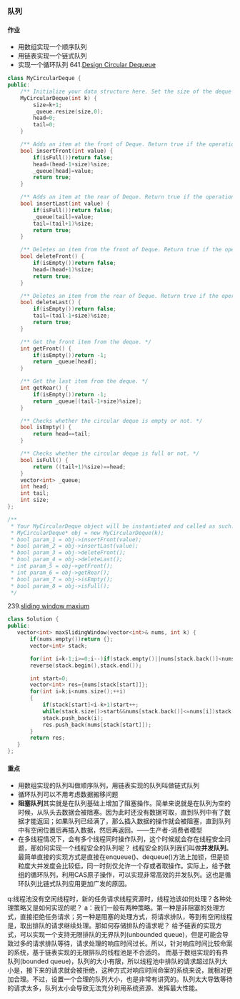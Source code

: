 ### 队列
#### 作业
- 用数组实现一个顺序队列
- 用链表实现一个链式队列
- 实现一个循环队列
641.[Design Circular Dequeue](https://leetcode.com/problems/design-circular-deque/submissions/)
```c++
class MyCircularDeque {
public:
    /** Initialize your data structure here. Set the size of the deque to be k. */
    MyCircularDeque(int k) {
        size=k+1;
        _queue.resize(size,0);
        head=0;
        tail=0;
    }

    /** Adds an item at the front of Deque. Return true if the operation is successful. */
    bool insertFront(int value) {
        if(isFull())return false;
        head=(head-1+size)%size;
        _queue[head]=value;
        return true;
    }

    /** Adds an item at the rear of Deque. Return true if the operation is successful. */
    bool insertLast(int value) {
        if(isFull())return false;
        _queue[tail]=value;
        tail=(tail+1)%size;
        return true;
    }

    /** Deletes an item from the front of Deque. Return true if the operation is successful. */
    bool deleteFront() {
        if(isEmpty())return false;
        head=(head+1)%size;
        return true;
    }

    /** Deletes an item from the rear of Deque. Return true if the operation is successful. */
    bool deleteLast() {
        if(isEmpty())return false;
        tail=(tail-1+size)%size;
        return true;
    }

    /** Get the front item from the deque. */
    int getFront() {
        if(isEmpty())return -1;
        return _queue[head];
    }

    /** Get the last item from the deque. */
    int getRear() {
        if(isEmpty())return -1;
        return _queue[(tail-1+size)%size];
    }

    /** Checks whether the circular deque is empty or not. */
    bool isEmpty() {
        return head==tail;
    }

    /** Checks whether the circular deque is full or not. */
    bool isFull() {
        return ((tail+1)%size)==head;
    }
    vector<int> _queue;
    int head;
    int tail;
    int size;
};

/**
 * Your MyCircularDeque object will be instantiated and called as such:
 * MyCircularDeque* obj = new MyCircularDeque(k);
 * bool param_1 = obj->insertFront(value);
 * bool param_2 = obj->insertLast(value);
 * bool param_3 = obj->deleteFront();
 * bool param_4 = obj->deleteLast();
 * int param_5 = obj->getFront();
 * int param_6 = obj->getRear();
 * bool param_7 = obj->isEmpty();
 * bool param_8 = obj->isFull();
 */
 ```


239.[sliding window maxium](https://leetcode.com/problems/sliding-window-maximum/)
 ```c++
 class Solution {
public:
    vector<int> maxSlidingWindow(vector<int>& nums, int k) {
        if(nums.empty())return {};
        vector<int> stack;

        for(int i=k-1;i>=0;i--)if(stack.empty()||nums[stack.back()]<nums[i])stack.push_back(i);
        reverse(stack.begin(),stack.end());

        int start=0;
        vector<int> res={nums[stack[start]]};
        for(int i=k;i<nums.size();++i)
        {
            if(stack[start]<i-k+1)start++;
            while(stack.size()>start&&nums[stack.back()]<=nums[i])stack.pop_back();
            stack.push_back(i);
            res.push_back(nums[stack[start]]);
        }
        return res;
    }
};
 
 ```
 #### 重点
 - 用数组实现的队列叫做顺序队列，用链表实现的队列叫做链式队列
 - 循环队列可以不用考虑数据搬移问题
 - **阻塞队列**其实就是在队列基础上增加了阻塞操作。简单来说就是在队列为空的时候，从队头去数据会被阻塞。因为此时还没有数据可取，直到队列中有了数据才能返回；如果队列已经满了，那么插入数据的操作就会被阻塞，直到队列中有空闲位置后再插入数据，然后再返回。——生产者-消费者模型
 - 在多线程情况下，会有多个线程同时操作队列，这个时候就会存在线程安全问题，那如何实现一个线程安全的队列呢？
 线程安全的队列我们叫做**并发队列**。最简单直接的实现方式是直接在enqueue()、dequeue()方法上加锁，但是锁粒度大并发度会比较低，同一时刻仅允许一个存或者取操作。实际上，给予数组的循环队列，利用CAS原子操作，可以实现非常高效的并发队列。这也是循环队列比链式队列应用更加广发的原因。

 q:线程池没有空闲线程时，新的任务请求线程资源时，线程池该如何处理？各种处理策略又是如何实现的呢？
 a：我们一般有两种策略。第一种是非阻塞的处理方式，直接拒绝任务请求；另一种是阻塞的处理方式，将请求排队，等到有空闲线程是，取出排队的请求继续处理。那如何存储排队的请求呢？
 给予链表的实现方式，可以实现一个支持无限排队的无界队列(unbounded queue)，但是可能会导致过多的请求排队等待，请求处理的响应时间过长。所以，针对响应时间比较命案的系统，基于链表实现的无限排队的线程池是不合适的。
 而基于数组实现的有界队列(bounded queue)，队列的大小有限，所以线程池中排队的请求超过队列大小是，接下来的请求就会被拒绝，这种方式对响应时间命案的系统来说，就相对更加合理。不过，设置一个合理的队列大小，也是非常有讲究的。队列太大导致等待的请求太多，队列太小会导致无法充分利用系统资源、发挥最大性能。
